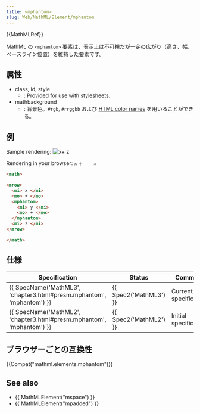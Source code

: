```yaml
---
title: <mphantom>
slug: Web/MathML/Element/mphantom
---
```


{{MathMLRef}}

MathML の `<mphantom>` 要素は、表示上は不可視だが一定の広がり（高さ、幅、ベースライン位置）を維持した要素です。

## 属性

- class, id, style
  - : Provided for use with [stylesheets](/ja/docs/CSS).
- mathbackground
  - : 背景色。`#rgb`, `#rrggbb` および [HTML color names](/ja/docs/CSS/color_value#Color_Keywords) を用いることができる。

## 例

Sample rendering: ![x+ z](mphantom.png)

Rendering in your browser: <math><mrow><mi>x </mi><mo>+ </mo><mphantom><mi>y </mi><mo>+ </mo></mphantom><mi>z</mi></mrow></math>

```html
<math>

<mrow>
  <mi> x </mi>
  <mo> + </mo>
  <mphantom>
    <mi> y </mi>
    <mo> + </mo>
  </mphantom>
  <mi> z </mi>
</mrow>

</math>
```

## 仕様

| Specification                                                                                | Status                       | Comment               |
| -------------------------------------------------------------------------------------------- | ---------------------------- | --------------------- |
| {{ SpecName('MathML3', 'chapter3.html#presm.mphantom', 'mphantom') }} | {{ Spec2('MathML3') }} | Current specification |
| {{ SpecName('MathML2', 'chapter3.html#presm.mphantom', 'mphantom') }} | {{ Spec2('MathML2') }} | Initial specification |

## ブラウザーごとの互換性

{{Compat("mathml.elements.mphantom")}}

## See also

- {{ MathMLElement("mspace") }}
- {{ MathMLElement("mpadded") }}
